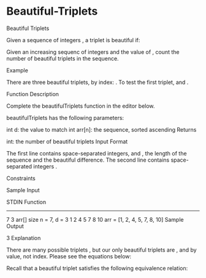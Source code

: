 # Beautiful-Triplets
Beautiful Triplets

Given a sequence of integers , a triplet  is beautiful if:

Given an increasing sequenc of integers and the value of , count the number of beautiful triplets in the sequence.

Example


There are three beautiful triplets, by index: . To test the first triplet,  and .

Function Description

Complete the beautifulTriplets function in the editor below.

beautifulTriplets has the following parameters:

int d: the value to match
int arr[n]: the sequence, sorted ascending
Returns

int: the number of beautiful triplets
Input Format

The first line contains  space-separated integers,  and , the length of the sequence and the beautiful difference.
The second line contains  space-separated integers .

Constraints

Sample Input

STDIN           Function
-----           --------
7 3             arr[] size n = 7, d = 3
1 2 4 5 7 8 10  arr = [1, 2, 4, 5, 7, 8, 10]
Sample Output

3
Explanation

There are many possible triplets , but our only beautiful triplets are  ,  and  by value, not index. Please see the equations below:




Recall that a beautiful triplet satisfies the following equivalence relation:
